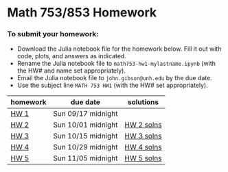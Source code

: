 # Math 753/853 Homework

### To submit your homework:
  - Download the Julia notebook file for the homework below. Fill it out with code, plots, and answers as indicated.
  - Rename the Julia notebook file to `math753-hw1-mylastname.ipynb` (with the HW# and name set appropriately). 
  - Email the Julia notebook file to `john.gibson@unh.edu` by the due date.
  - Use the subject line `MATH 753 HW1` (with the HW# set appropriately).


| homework | due date | solutions |
|----------|----------|-----------|
|[HW 1](math753-hw1.ipynb)| Sun 09/17 midnight | |
|[HW 2](math753-hw2.ipynb)| Sun 10/01 midnight | [HW 2 solns](math753-hw2-solns.ipynb) |
|[HW 3](math753-hw3.ipynb)| Sun 10/15 midnight | [HW 3 solns](math753-hw3-solns.ipynb) |
|[HW 4](math753-hw4.ipynb)| Sun 10/29 midnight | [HW 4 solns](math753-hw4-solns.ipynb) |
|[HW 5](math753-hw5.ipynb)| Sun 11/05 midnight | [HW 5 solns](math753-hw5-solns.ipynb) |
